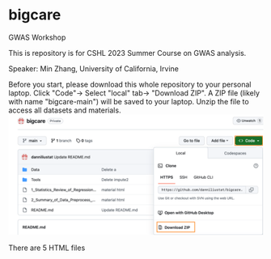 # bigcare
GWAS Workshop

This is repository is for CSHL 2023 Summer Course on GWAS analysis.

Speaker: Min Zhang, University of California, Irvine

Before you start, please download this whole repository to your personal laptop. Click "Code"-> Select "local" tab-> "Download ZIP". A ZIP file (likely with name "bigcare-main") will be saved to your laptop. Unzip the file to access all datasets and materials.
![Download](./image/download.png)

There are 5 HTML files
